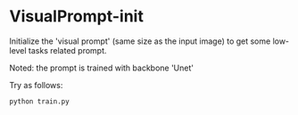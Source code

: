 # VisualPrompt-init
Initialize the 'visual prompt' (same size as the input image) to get some low-level tasks related prompt.

Noted: the prompt is trained with backbone 'Unet'

Try as follows:

```shell
python train.py
```

